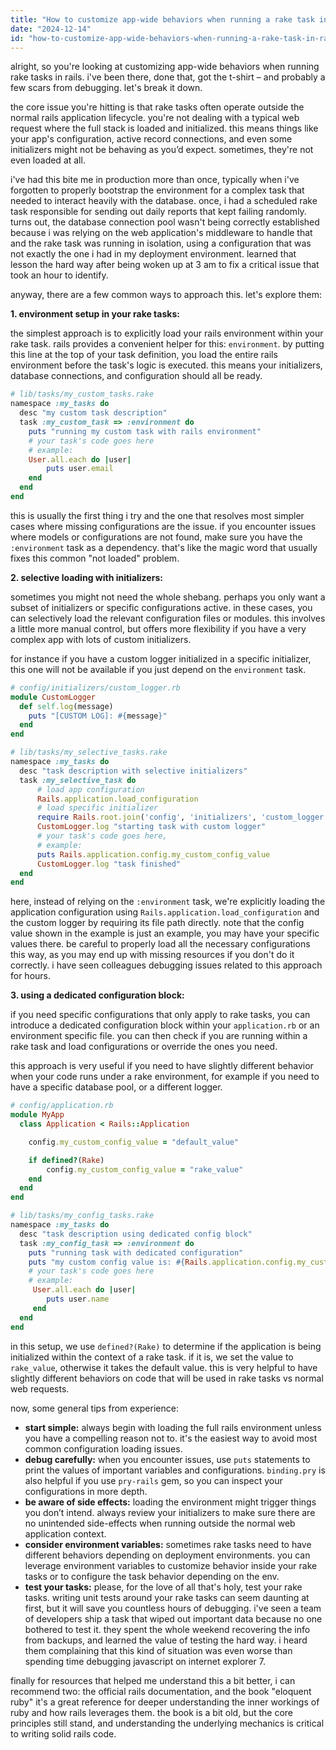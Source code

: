 ```yaml
---
title: "How to customize app-wide behaviors when running a rake task in Rails?"
date: "2024-12-14"
id: "how-to-customize-app-wide-behaviors-when-running-a-rake-task-in-rails"
---
```


alright, so you're looking at customizing app-wide behaviors when running rake tasks in rails. i've been there, done that, got the t-shirt – and probably a few scars from debugging. let's break it down.

the core issue you're hitting is that rake tasks often operate outside the normal rails application lifecycle. you're not dealing with a typical web request where the full stack is loaded and initialized. this means things like your app's configuration, active record connections, and even some initializers might not be behaving as you’d expect. sometimes, they're not even loaded at all.

i've had this bite me in production more than once, typically when i've forgotten to properly bootstrap the environment for a complex task that needed to interact heavily with the database. once, i had a scheduled rake task responsible for sending out daily reports that kept failing randomly. turns out, the database connection pool wasn't being correctly established because i was relying on the web application's middleware to handle that and the rake task was running in isolation, using a configuration that was not exactly the one i had in my deployment environment. learned that lesson the hard way after being woken up at 3 am to fix a critical issue that took an hour to identify.

anyway, there are a few common ways to approach this. let's explore them:

**1. environment setup in your rake tasks:**

the simplest approach is to explicitly load your rails environment within your rake task. rails provides a convenient helper for this: `environment`. by putting this line at the top of your task definition, you load the entire rails environment before the task's logic is executed. this means your initializers, database connections, and configuration should all be ready.

```ruby
# lib/tasks/my_custom_tasks.rake
namespace :my_tasks do
  desc "my custom task description"
  task :my_custom_task => :environment do
    puts "running my custom task with rails environment"
    # your task's code goes here
    # example:
    User.all.each do |user|
        puts user.email
    end
  end
end
```

this is usually the first thing i try and the one that resolves most simpler cases where missing configurations are the issue. if you encounter issues where models or configurations are not found, make sure you have the `:environment` task as a dependency. that's like the magic word that usually fixes this common "not loaded" problem.

**2. selective loading with initializers:**

sometimes you might not need the whole shebang. perhaps you only want a subset of initializers or specific configurations active. in these cases, you can selectively load the relevant configuration files or modules. this involves a little more manual control, but offers more flexibility if you have a very complex app with lots of custom initializers.

for instance if you have a custom logger initialized in a specific initializer, this one will not be available if you just depend on the `environment` task.

```ruby
# config/initializers/custom_logger.rb
module CustomLogger
  def self.log(message)
    puts "[CUSTOM LOG]: #{message}"
  end
end

# lib/tasks/my_selective_tasks.rake
namespace :my_tasks do
  desc "task description with selective initializers"
  task :my_selective_task do
      # load app configuration
      Rails.application.load_configuration
      # load specific initializer
      require Rails.root.join('config', 'initializers', 'custom_logger').to_s
      CustomLogger.log "starting task with custom logger"
      # your task's code goes here,
      # example:
      puts Rails.application.config.my_custom_config_value
      CustomLogger.log "task finished"
  end
end

```

here, instead of relying on the `:environment` task, we're explicitly loading the application configuration using `Rails.application.load_configuration` and the custom logger by requiring its file path directly. note that the config value shown in the example is just an example, you may have your specific values there. be careful to properly load all the necessary configurations this way, as you may end up with missing resources if you don't do it correctly. i have seen colleagues debugging issues related to this approach for hours.

**3. using a dedicated configuration block:**

if you need specific configurations that only apply to rake tasks, you can introduce a dedicated configuration block within your `application.rb` or an environment specific file. you can then check if you are running within a rake task and load configurations or override the ones you need.

this approach is very useful if you need to have slightly different behavior when your code runs under a rake environment, for example if you need to have a specific database pool, or a different logger.

```ruby
# config/application.rb
module MyApp
  class Application < Rails::Application

    config.my_custom_config_value = "default_value"

    if defined?(Rake)
        config.my_custom_config_value = "rake_value"
    end
  end
end

# lib/tasks/my_config_tasks.rake
namespace :my_tasks do
  desc "task description using dedicated config block"
  task :my_config_task => :environment do
    puts "running task with dedicated configuration"
    puts "my custom config value is: #{Rails.application.config.my_custom_config_value}"
    # your task's code goes here
    # example:
     User.all.each do |user|
        puts user.name
     end
  end
end
```

in this setup, we use `defined?(Rake)` to determine if the application is being initialized within the context of a rake task. if it is, we set the value to `rake_value`, otherwise it takes the default value. this is very helpful to have slightly different behaviors on code that will be used in rake tasks vs normal web requests.

now, some general tips from experience:

* **start simple:** always begin with loading the full rails environment unless you have a compelling reason not to. it's the easiest way to avoid most common configuration loading issues.
* **debug carefully:** when you encounter issues, use `puts` statements to print the values of important variables and configurations. `binding.pry` is also helpful if you use `pry-rails` gem, so you can inspect your configurations in more depth.
* **be aware of side effects:** loading the environment might trigger things you don’t intend. always review your initializers to make sure there are no unintended side-effects when running outside the normal web application context.
* **consider environment variables:** sometimes rake tasks need to have different behaviors depending on deployment environments. you can leverage environment variables to customize behavior inside your rake tasks or to configure the task behavior depending on the env.
* **test your tasks:** please, for the love of all that's holy, test your rake tasks. writing unit tests around your rake tasks can seem daunting at first, but it will save you countless hours of debugging. i've seen a team of developers ship a task that wiped out important data because no one bothered to test it. they spent the whole weekend recovering the info from backups, and learned the value of testing the hard way. i heard them complaining that this kind of situation was even worse than spending time debugging javascript on internet explorer 7.

finally for resources that helped me understand this a bit better, i can recommend two: the official rails documentation, and the book "eloquent ruby" it's a great reference for deeper understanding the inner workings of ruby and how rails leverages them. the book is a bit old, but the core principles still stand, and understanding the underlying mechanics is critical to writing solid rails code.
